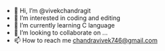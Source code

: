 - 👋 Hi, I’m @vivekchandragit
- 👀 I’m interested in coding and editing
- 🌱 I’m currently learning C language
- 💞️ I’m looking to collaborate on ...
- 📫 How to reach me chandravivek746@gmail.com

<!---
vivekchandragit/vivekchandragit is a ✨ special ✨ repository because its `README.md` (this file) appears on your GitHub profile.
You can click the Preview link to take a look at your changes.
--->
